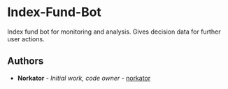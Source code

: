 # Index-Fund-Bot

Index fund bot for monitoring and analysis. Gives decision data for further user actions.



## Authors

* **Norkator** - *Initial work, code owner* - [norkator](https://github.com/norkator)
